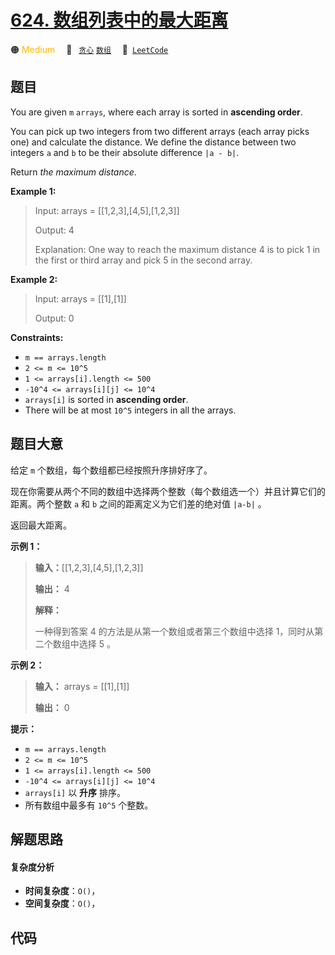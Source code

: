 # [624. 数组列表中的最大距离](https://leetcode.com/problems/maximum-distance-in-arrays)

🟠 <font color=#ffb800>Medium</font>&emsp; 🔖&ensp; [`贪心`](/outline/tag/greedy.md) [`数组`](/outline/tag/array.md)&emsp; 🔗&ensp;[`LeetCode`](https://leetcode.com/problems/maximum-distance-in-arrays)

## 题目

You are given `m` `arrays`, where each array is sorted in **ascending order**.

You can pick up two integers from two different arrays (each array picks one)
and calculate the distance. We define the distance between two integers `a`
and `b` to be their absolute difference `|a - b|`.

Return _the maximum distance_.



**Example 1:**

> Input: arrays = [[1,2,3],[4,5],[1,2,3]]
> 
> Output: 4
> 
> Explanation: One way to reach the maximum distance 4 is to pick 1 in the first or third array and pick 5 in the second array.

**Example 2:**

> Input: arrays = [[1],[1]]
> 
> Output: 0

**Constraints:**

  * `m == arrays.length`
  * `2 <= m <= 10^5`
  * `1 <= arrays[i].length <= 500`
  * `-10^4 <= arrays[i][j] <= 10^4`
  * `arrays[i]` is sorted in **ascending order**.
  * There will be at most `10^5` integers in all the arrays.


## 题目大意

给定 `m` 个数组，每个数组都已经按照升序排好序了。

现在你需要从两个不同的数组中选择两个整数（每个数组选一个）并且计算它们的距离。两个整数 `a` 和 `b` 之间的距离定义为它们差的绝对值 `|a-b|`
。

返回最大距离。

**示例 1：**

> 
> 
> 
> 
> 
> **输入：**[[1,2,3],[4,5],[1,2,3]]
> 
> **输出：** 4
> 
> **解释：**
> 
> 一种得到答案 4 的方法是从第一个数组或者第三个数组中选择 1，同时从第二个数组中选择 5 。
> 
> 

**示例 2：**

> 
> 
> 
> 
> 
> **输入：** arrays = [[1],[1]]
> 
> **输出：** 0
> 
> 



**提示：**

  * `m == arrays.length`
  * `2 <= m <= 10^5`
  * `1 <= arrays[i].length <= 500`
  * `-10^4 <= arrays[i][j] <= 10^4`
  * `arrays[i]` 以 **升序**  排序。
  * 所有数组中最多有 `10^5` 个整数。




## 解题思路

#### 复杂度分析

- **时间复杂度**：`O()`，
- **空间复杂度**：`O()`，

## 代码

```javascript

```